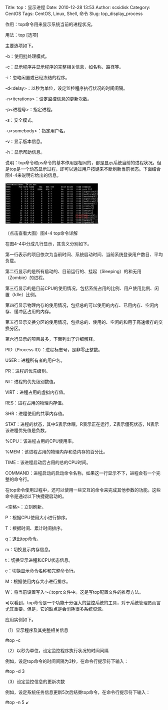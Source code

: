 Title: top：显示进程
Date: 2010-12-28 13:53
Author: scsidisk
Category: CentOS
Tags: CentOS, Linux, Shell, 命令
Slug: top_display_process

作用：top命令用来显示系统当前的进程状况。

用法：top [选项]

主要选项如下。

-b：使用批处理模式。

-c：显示程序并显示程序的完整相关信息，如名称、路径等。

-i：忽略闲置或已经冻结的程序。

-d\<delay\>：以秒为单位，设定监控程序执行状况的时间间隔。

-n\<iterations\>：设定监控信息的更新次数。

-p\<进程号\>：指定进程。

-s：安全模式。

-u\<somebody\>：指定用户名。

-v：显示版本信息。

-h：显示帮助信息。

说明：top命令和ps命令的基本作用是相同的，都是显示系统当前的进程状况。但是top是一个动态显示过程，即可以通过用户按键来不断刷新当前状态。下面结合图4-4来说明它给出的信息。

[![105129287](/images/2010/12/105129287-300x134.jpg)](/images/2010/12/105129287.jpg)

（点击查看大图）图4-4 top命令详解

在图4-4中分成几行显示，其含义分别如下。

第一行表示的项目依次为当前时间、系统启动时间、当前系统登录用户数目、平均负载。

第二行显示的是所有启动的、目前运行的、挂起（Sleeping）的和无用（Zombie）的进程。

第三行显示的是目前CPU的使用情况，包括系统占用的比例、用户使用比例、闲置（Idle）比例。

第四行显示物理内存的使用情况，包括总的可以使用的内存、已用内存、空闲内存、缓冲区占用的内存。

第五行显示交换分区的使用情况，包括总的、使用的、空闲的和用于高速缓存的交换分区。

第六行显示的项目最多，下面列出了详细解释。

PID（Process ID）：进程标志号，是非零正整数。

USER：进程所有者的用户名。

PR：进程的优先级别。

NI：进程的优先级别数值。

VIRT：进程占用的虚拟内存值。

RES：进程占用的物理内存值。

SHR：进程使用的共享内存值。

STAT：进程的状态，其中S表示休眠，R表示正在运行，Z表示僵死状态，N表示该进程优先值是负数。

%CPU：该进程占用的CPU使用率。

%MEM：该进程占用的物理内存和总内存的百分比。

TIME：该进程启动后占用的总的CPU时间。

COMMAND：进程启动的启动命令名称，如果这一行显示不下，进程会有一个完整的命令行。

在top命令使用过程中，还可以使用一些交互的命令来完成其他参数的功能。这些命令是通过以下快捷键启动的。

\<空格\>：立刻刷新。

P：根据CPU使用大小进行排序。

T：根据时间、累计时间排序。

q：退出top命令。

m：切换显示内存信息。

t：切换显示进程和CPU状态信息。

c：切换显示命令名称和完整命令行。

M：根据使用内存大小进行排序。

W：将当前设置写入～/.toprc文件中。这是写top配置文件的推荐方法。

可以看到，top命令是一个功能十分强大的监控系统的工具，对于系统管理员而言尤其重要。但是，它的缺点是会消耗很多系统资源。

应用实例如下。

（1）显示程序及其完整相关信息

\#top -c

（2）以秒为单位，设定监控程序执行状况的时间间隔

例如，设定top命令的时间间隔为3秒，在命令行提示符下输入：

\#top -d 3

（3）设定监控信息的更新次数

例如，设定系统任务信息更新5次后结束top命令，在命令行提示符下输入：

\#top -n 5 ↙

<div class="posttagsblock">
</div>

